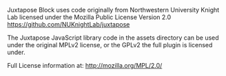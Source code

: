 
Juxtapose Block uses code originally from Northwestern University Knight Lab
licensed under the Mozilla Public License Version 2.0
https://github.com/NUKnightLab/juxtapose

The Juxtapose JavaScript library code in the assets directory can be used under
the original MPLv2 license, or the GPLv2 the full plugin is licensed under.

Full License information at: http://mozilla.org/MPL/2.0/
